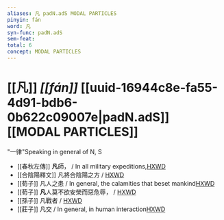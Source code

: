 ```yaml
---
aliases: 凡 padN.adS MODAL PARTICLES
pinyin: fán
word: 凡
syn-func: padN.adS
sem-feat: 
total: 6
concept: MODAL PARTICLES 
---
```

# [[凡]] *[[fán]]*  [[uuid-16944c8e-fa55-4d91-bdb6-0b622c09007e|padN.adS]] [[MODAL PARTICLES]]
"一律"Speaking in general of N, S
 - [[春秋左傳]] **凡**師， / In all military expeditions,[HXWD](https://hxwd.org/textview.html?location=KR1e0001_tls_003-126a.2)
 - [[合陰陽釋文]] 凡將合陰陽之方 / [HXWD](https://hxwd.org/textview.html?location=KR2p0015_tls_001-1a.3)
 - [[荀子]] 凡人之患 / In general, the calamities that beset mankind[HXWD](https://hxwd.org/textview.html?location=KR3a0002_tls_003-13a.11)
 - [[荀子]] **凡**人莫不欲安榮而惡危辱，
                     / [HXWD](https://hxwd.org/textview.html?location=KR3a0002_tls_008-17a.37)
 - [[孫子]] 凡戰者 / [HXWD](https://hxwd.org/textview.html?location=KR3b0003_tls_005-2a.2)
 - [[莊子]] 凡交 / In general, in human interaction[HXWD](https://hxwd.org/textview.html?location=KR5c0126_tls_004-8a.32)